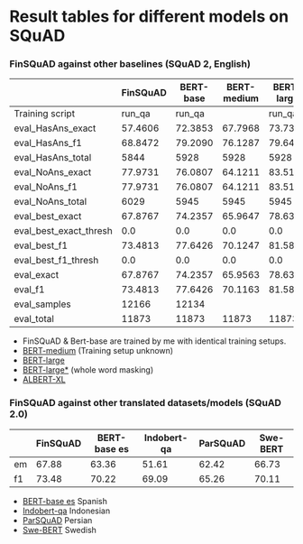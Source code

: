 # Result tables for different models on SQuAD

### FinSQuAD against other baselines (SQuAD 2, English)

|                        	| FinSQuAD 	| BERT-base 	| BERT-medium | BERT-large  | BERT-large* | ALBERT-XL   |
|------------------------	|----------	|-----------	|-----------	|-----------	|------------ |----------   |
| Training script         |  run_qa   |   run_qa    |             |   run_qa    |   run_qa    |   run_qa    |
| eval_HasAns_exact      	|  57.4606 	|   72.3853 	|   67.7968  	|   73.7348 	|   80.5836   |   80.6848   |
| eval_HasAns_f1         	|  68.8472 	|   79.2090 	|   76.1287  	|   79.6422  	|   86.6459 	|   86.7824   |
| eval_HasAns_total      	|     5844 	|      5928 	|   5928     	|   5928    	|   5928     	|   5928      |
| eval_NoAns_exact       	|  77.9731 	|   76.0807 	|   64.1211  	|   83.5155  	|   85.0630 	|   88.1412   |
| eval_NoAns_f1          	|  77.9731 	|   76.0807 	|   64.1211  	|   83.5155  	|   85.0630  	|   88.1412  	|
| eval_NoAns_total       	|     6029 	|      5945 	|   5945     	|   5945     	|   5945     	|   5945     	|
| eval_best_exact        	|  67.8767 	|   74.2357 	|   65.9647  	|   78.6321  	|   82.8265  	|   84.4184  	|
| eval_best_exact_thresh 	|      0.0 	|       0.0 	|   0.0      	|   0.0      	|   0.0      	|   0.0      	|
| eval_best_f1           	|  73.4813 	|   77.6426 	|   70.1247  	|   81.5816  	|   85.8533  	|   87.4628   |
| eval_best_f1_thresh    	|      0.0 	|       0.0 	|   0.0      	|   0.0      	|   0.0      	|   0.0       |
| eval_exact             	|  67.8767 	|   74.2357 	|   65.9563  	|   78.6321  	|   82.8265  	|   84.4184   |
| eval_f1                	|  73.4813 	|   77.6426 	|   70.1163  	|   81.5816  	|   85.8533 	|   87.4628   |
| eval_samples           	|    12166 	|     12134 	|            	|           	|   12134    	|             |
| eval_total             	|    11873 	|     11873 	|   11873   	|   11873    	|   11873    	|   11873     |

- FinSQuAD & Bert-base are trained by me with identical training setups.
- [BERT-medium](https://huggingface.co/mrm8488/bert-medium-finetuned-squadv2) (Training setup unknown)
- [BERT-large](https://huggingface.co/madlag/bert-large-uncased-squadv2)
- [BERT-large*](https://huggingface.co/madlag/bert-large-uncased-whole-word-masking-finetuned-squadv2) (whole word masking)
- [ALBERT-XL](https://huggingface.co/ktrapeznikov/albert-xlarge-v2-squad-v2)

### FinSQuAD against other translated datasets/models (SQuAD 2.0)

|     | FinSQuAD     | BERT-base es | Indobert-qa | ParSQuAD    | Swe-BERT    |
|---  |----------    |------------  |------------ |------------ |------------ |
| em  |   67.88      |   63.36      |   51.61     |   62.42     |   66.73     |
| f1  |   73.48      |   70.22      |   69.09     |   65.26     |   70.11     |

- [BERT-base es](https://huggingface.co/MMG/bert-base-spanish-wwm-cased-finetuned-sqac-finetuned-squad2-es) Spanish
- [Indobert-qa](https://huggingface.co/Rifky/Indobert-QA) Indonesian
- [ParSQuAD](https://ieeexplore.ieee.org/document/9443126) Persian
- [Swe-BERT](https://towardsdatascience.com/swedish-question-answering-with-bert-c856ccdcc337) Swedish

